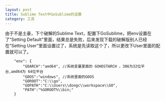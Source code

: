 ```yaml
---
layout: post
title: Sublime Text中GoSublime的设置
category: 工具 
---
```


由于不是土豪，下个破解的Sublime Text，配置下GoSublime，把env设置在了“Setting Default"里面，结果总是失败，后来发现下载的破解版别人已经在“Setting User”里面设置过了，系统是先读取这个了，所以更改下User里面的配置就可以了。

```
    "env": {
        "GOARCH":"amd64", //系统变量里面的 GOHOSTARCH ，386为32位平台,amd64为 64位平台
        "GOOS":"windows", //系统里面的GOOS
        "GOROOT":"C:\\go",
        "GOPATH":"C:\\Users\\dongc\\workspace\\GO",
        "PATH":"%GOROOT%\\bin;"
    }
```
